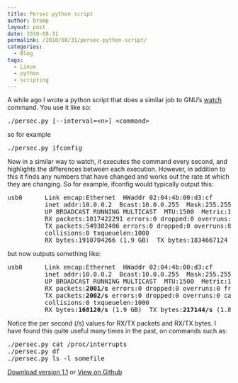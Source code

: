```yaml
---
title: Persec python script
author: bramp
layout: post
date: 2010-08-31
permalink: /2010/08/31/persec-python-script/
categories:
  - Blog
tags:
  - Linux
  - python
  - scripting
---
```

A while ago I wrote a python script that does a similar job to GNU&#8217;s [watch][1] command. You use it like so:

<pre>./persec.py [--interval=&lt;n&gt;] &lt;command&gt;
</pre>

so for example

<pre>./persec.py ifconfig
</pre>

Now in a similar way to watch, it executes the command every second, and highlights the differences between each execution. However, in addition to this it finds any numbers that have changed and works out the rate at which they are changing. So for example, ifconfig would typically output this:

<pre>usb0      Link encap:Ethernet  HWaddr 02:04:4b:00:d3:cf
          inet addr:10.0.0.2  Bcast:10.0.0.255  Mask:255.255.255.0
          UP BROADCAST RUNNING MULTICAST  MTU:1500  Metric:1
          RX packets:1017422291 errors:0 dropped:0 overruns:0 frame:0
          TX packets:549382406 errors:0 dropped:0 overruns:0 carrier:0
          collisions:0 txqueuelen:1000
          RX bytes:1910704266 (1.9 GB)  TX bytes:1834667124 (1.8 GB)
</pre>

but now outputs something like:

<pre>usb0      Link encap:Ethernet  HWaddr 02:04:4b:00:d3:cf
          inet addr:10.0.0.2  Bcast:10.0.0.255  Mask:255.255.255.0
          UP BROADCAST RUNNING MULTICAST  MTU:1500  Metric:1
          RX packets:<b>2001/s</b> errors:0 dropped:0 overruns:0 frame:0
          TX packets:<b>2002/s</b> errors:0 dropped:0 overruns:0 carrier:0
          collisions:0 txqueuelen:1000
          RX bytes:<b>168120/s</b> (1.9 GB)  TX bytes:<b>217144/s</b> (1.8 GB)
</pre>

Notice the per second (/s) values for RX/TX packets and RX/TX bytes. I have found this quite useful many times in the past, on commands such as:

<pre>./persec.py cat /proc/interrupts
./persec.py df
./persec.py ls -l somefile
</pre>

[Download version 1.1][2] or [View on Github][3]

 [1]: http://linux.die.net/man/1/watch
 [2]: https://raw.github.com/gist/1275275/2da6db303e784bdbdb8a095cec2a374465a28779/persec.py
 [3]: https://gist.github.com/1275275